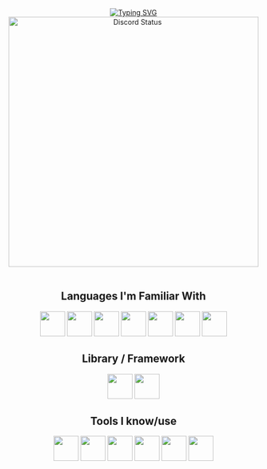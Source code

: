 <div align="center">
	<a href="https://git.io/typing-svg">
	<img src="https://readme-typing-svg.demolab.com?font=Fira+Code&weight=500&size=23&duration=2000&pause=1000&color=008000&center=true&vCenter=true&width=435&lines=Hi%2C+I'm+Christian!;An+aspiring+Software+Engineer." alt="Typing SVG"/>
	</a>
</div>

<div align="center">
    <a href="https://github.com/Riegooo" target="_blank">
        <img width="500px" align="center" alt="Discord Status" src="https://lanyard.cnrad.dev/api/853232567025139712">
    </a>
</div>

<br/>

<div align="center">
    <h2>Languages I'm Familiar With</h2>
    <a href="https://developer.mozilla.org/en-US/docs/Web/html" target="_blank" title="Html5"><img width="50px" src="https://cdn.jsdelivr.net/gh/devicons/devicon/icons/html5/html5-original.svg"></a>
    <a href="https://developer.mozilla.org/en-US/docs/Web/css" target="_blank" title="Css3"><img width="50px" src="https://cdn.jsdelivr.net/gh/devicons/devicon/icons/css3/css3-original.svg"></a>
    <a href="https://developer.mozilla.org/en-US/docs/Web/JavaScript" target="_blank" title="Javascript"><img width="50px" src="https://cdn.jsdelivr.net/gh/devicons/devicon/icons/javascript/javascript-original.svg"></a>
    <a href="https://github.com/Riegooo" title="Java (a little bit)"><img width="50px" src="https://cdn.jsdelivr.net/gh/devicons/devicon/icons/java/java-original.svg"></a>
    <a href="https://github.com/Riegooo" title="Python"><img width="50px" src="https://cdn.jsdelivr.net/gh/devicons/devicon/icons/python/python-original.svg"></a>
    <a href="https://developer.mozilla.org/en-US/docs/Web/php" target="_blank" title="Php"><img width="50px" src="https://cdn.jsdelivr.net/gh/devicons/devicon/icons/php/php-original.svg"></a>
    <a href="https://mysql.com" target="_blank" title="MySQL"><img width="50px" src="https://cdn.jsdelivr.net/gh/devicons/devicon/icons/mysql/mysql-original.svg"></a>
</div>

<div align="center">
    <h2>Library / Framework</h2>
    <a href="https://mysql.com" target="_blank" title="tailwind"><img width="50px" src="https://cdn.jsdelivr.net/gh/devicons/devicon/icons/tailwindcss/tailwindcss-original.svg"></a>
    <a href="https://github.com/Riegooo" target="_blank" title="opencv"><img width="50px" src="https://cdn.jsdelivr.net/gh/devicons/devicon/icons/opencv/opencv-original.svg"></a>

</div>

<div align="center">
    <h2>Tools I know/use</h2>
    <a href="https://visualstudio.com" target="_blank" title="Visual Studio"><img width="50px" src="https://cdn.jsdelivr.net/gh/devicons/devicon/icons/visualstudio/visualstudio-original.svg"></a>
    <a href="https://code.visualstudio.com" target="_blank" title="Visual Studio Code"><img width="50px"src="https://cdn.jsdelivr.net/gh/devicons/devicon/icons/vscode/vscode-original.svg"></a>
    <a href="https://eclipseide.org/" target="_blank" title="Eclipse"><img width="50px" src="https://cdn.jsdelivr.net/gh/devicons/devicon/icons/eclipse/eclipse-original.svg"></a>
    <a href="https://www.jetbrains.com/idea/" target="_blank" title="Intellij"><img width="50px" src="https://cdn.jsdelivr.net/gh/devicons/devicon/icons/intellij/intellij-original.svg"></a>
	<a href="https://www.jetbrains.com/pycharm/" target="_blank" title="Pycham"><img width="50px" src="https://cdn.jsdelivr.net/gh/devicons/devicon/icons/pycharm/pycharm-original.svg"></a>
    <a href="https://www.figma.com/" target="_blank" title="Figma"><img width="50px" src="https://cdn.jsdelivr.net/gh/devicons/devicon/icons/figma/figma-original.svg"></a>
</div>
